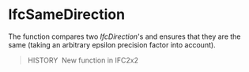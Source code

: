 # IfcSameDirection

The function compares two _IfcDirection_'s and ensures that they are the same (taking an arbitrary epsilon precision factor into account).

> HISTORY&nbsp; New function in IFC2x2
